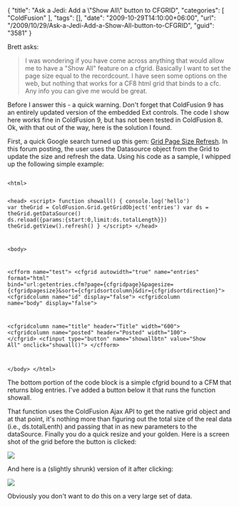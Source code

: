 {
	"title": "Ask a Jedi: Add a \\\"Show All\\\" button to CFGRID",
	"categories": [
		"ColdFusion"
	],
	"tags": [],
	"date": "2009-10-29T14:10:00+06:00",
	"url": "/2009/10/29/Ask-a-Jedi-Add-a-Show-All-button-to-CFGRID",
	"guid": "3581"
}

Brett asks:

<blockquote>
I was wondering if you have come across anything that would allow me to
have a "Show All" feature on a cfgrid. Basically I want to set the page size
equal to the recordcount. I have seen some options on the web, but nothing
that works for a CF8 html grid that binds to a cfc. Any info you can give me
would be great.
</blockquote>

Before I answer this - a quick warning. Don't forget that ColdFusion 9 has an entirely updated version of the embedded Ext controls. The code I show here works fine in ColdFusion 9, but has not been tested in ColdFusion 8. Ok, with that out of the way, here is the solution I found.
<!--more-->
First, a quick Google search turned up this gem: <a href="http://www.extjs.com/forum/archive/index.php/t-5524.html">Grid Page Size Refresh</a>. In this forum posting, the user uses the Datasource object from the Grid to update the size and refresh the data. Using his code as a sample, I whipped up the following simple example:

<code>
&lt;html&gt;

&lt;head&gt;
&lt;script&gt;
function showall() {
	console.log('hello')
	var theGrid = ColdFusion.Grid.getGridObject('entries')
	var ds = theGrid.getDataSource()
	ds.reload({params:{start:0,limit:ds.totalLength}})
	theGrid.getView().refresh()
}
&lt;/script&gt;
&lt;/head&gt;

&lt;body&gt;

&lt;cfform name="test"&gt;
&lt;cfgrid autowidth="true" name="entries" format="html" bind="url:getentries.cfm?page={cfgridpage}&pagesize={cfgridpagesize}&sort={cfgridsortcolumn}&dir={cfgridsortdirection}"&gt;
   &lt;cfgridcolumn name="id" display="false"&gt;
   &lt;cfgridcolumn name="body" display="false"&gt;

   &lt;cfgridcolumn name="title" header="Title" width="600"&gt;
   &lt;cfgridcolumn name="posted" header="Posted" width="100"&gt;
&lt;/cfgrid&gt;
&lt;cfinput type="button" name="showallbtn" value="Show All" onclick="showall()"&gt;
&lt;/cfform&gt;

&lt;/body&gt;
&lt;/html&gt;
</code>

The bottom portion of the code block is a simple cfgrid bound to a CFM that returns blog entries. I've added a button below it that runs the function showall.

That function uses the ColdFusion Ajax API to get the native grid object and at that point, it's nothing more than figuring out the total size of the real data (i.e., ds.totalLenth) and passing that in as new parameters to the dataSource. Finally you do a quick resize and your golden. Here is a screen shot of the grid before the button is clicked:

<img src="http://www.raymondcamden.com/images/Screen shot 2009-10-29 at 12.05.22 PM.png" />

And here is a (slightly shrunk) version of it after clicking:

<img src="http://www.coldfusionjedi.com/images/Screen shot 2009-10-29 at 12.05.56 PM.png" />

Obviously you don't want to do this on a very large set of data.